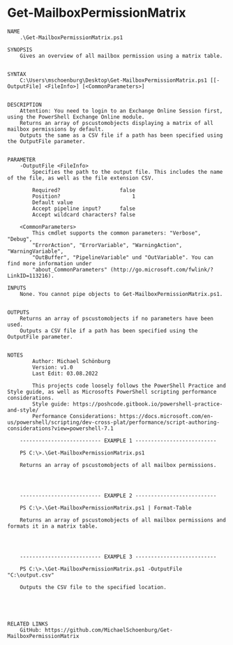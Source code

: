 # Get-MailboxPermissionMatrix

    NAME
        .\Get-MailboxPermissionMatrix.ps1

    SYNOPSIS
        Gives an overview of all mailbox permission using a matrix table.


    SYNTAX
        C:\Users\mschoenburg\Desktop\Get-MailboxPermissionMatrix.ps1 [[-OutputFile] <FileInfo>] [<CommonParameters>]


    DESCRIPTION
        Attention: You need to login to an Exchange Online Session first, using the PowerShell Exchange Online module.    
        Returns an array of pscustomobjects displaying a matrix of all mailbox permissions by default.
        Outputs the same as a CSV file if a path has been specified using the OutputFile parameter.


    PARAMETER
        -OutputFile <FileInfo>
            Specifies the path to the output file. This includes the name of the file, as well as the file extension CSV.

            Required?                   false
            Position?                       1
            Default value                 
            Accept pipeline input?      false
            Accept wildcard characters? false

        <CommonParameters>
            This cmdlet supports the common parameters: "Verbose", "Debug",
            "ErrorAction", "ErrorVariable", "WarningAction", "WarningVariable",
            "OutBuffer", "PipelineVariable" und "OutVariable". You can find more information under
            "about_CommonParameters" (http://go.microsoft.com/fwlink/?LinkID=113216). 

    INPUTS
        None. You cannot pipe objects to Get-MailboxPermissionMatrix.ps1.


    OUTPUTS
        Returns an array of pscustomobjects if no parameters have been used. 
        Outputs a CSV file if a path has been specified using the OutputFile parameter.


    NOTES
            Author: Michael Schönburg
            Version: v1.0
            Last Edit: 03.08.2022

            This projects code loosely follows the PowerShell Practice and Style guide, as well as Microsofts PowerShell scripting performance considerations.
            Style guide: https://poshcode.gitbook.io/powershell-practice-and-style/
            Performance Considerations: https://docs.microsoft.com/en-us/powershell/scripting/dev-cross-plat/performance/script-authoring-considerations?view=powershell-7.1

        -------------------------- EXAMPLE 1 --------------------------

        PS C:\>.\Get-MailboxPermissionMatrix.ps1

        Returns an array of pscustomobjects of all mailbox permissions.




        -------------------------- EXAMPLE 2 --------------------------

        PS C:\>.\Get-MailboxPermissionMatrix.ps1 | Format-Table

        Returns an array of pscustomobjects of all mailbox permissions and formats it in a matrix table.




        -------------------------- EXAMPLE 3 --------------------------

        PS C:\>.\Get-MailboxPermissionMatrix.ps1 -OutputFile "C:\output.csv"

        Outputs the CSV file to the specified location.





    RELATED LINKS
        GitHub: https://github.com/MichaelSchoenburg/Get-MailboxPermissionMatrix




